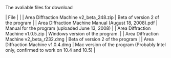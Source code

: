 The avaliable files for download

| File                                                  |                                                                                        |
| Area Diffraction Machine v2_beta_248.zip              | Beta of version 2 of the program                                                       |
| Area Diffraction Machine Manual (August 18, 2008).pdf | Manual for the program (uploaded June 13, 2008)                                        |
| Area Diffraction Machine v1.0.5.zip                   | Windows version of the program.                                                        |
| Area Diffraction Machine v2_beta_r232.dmg             | Beta of version 2 of the program                                                       |
| Area Diffraction Machine v1.0.4.dmg                   | Mac version of the program (Probably Intel only, confirmed to work on 10.4 and 10.5)   |
